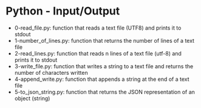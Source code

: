 # Python - Input/Output
* 0-read_file.py: function that reads a text file (UTF8) and prints it to stdout
* 1-number_of_lines.py: function that returns the number of lines of a text file
* 2-read_lines.py: function that reads n lines of a text file (utf-8) and prints it to stdout
* 3-write_file.py: function that writes a string to a text file and returns the number of characters written
* 4-append_write.py: function that appends a string at the end of a text file
* 5-to_json_string.py: function that returns the JSON representation of an object (string)
